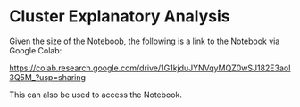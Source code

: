 # Cluster Explanatory Analysis

Given the size of the Noteboob, the following is a link to the Notebook via Google Colab:

https://colab.research.google.com/drive/1G1kjduJYNVqyMQZ0wSJ182E3aoI3Q5M_?usp=sharing

This can also be used to access the Notebook.
